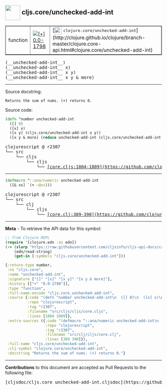 ## <img width="48px" valign="middle" src="http://i.imgur.com/Hi20huC.png"> cljs.core/unchecked-add-int

 <table border="1">
<tr>

<td>function</td>
<td><a href="https://github.com/cljsinfo/cljs-api-docs/tree/0.0-1798"><img valign="middle" alt="[+] 0.0-1798" src="https://img.shields.io/badge/+-0.0--1798-lightgrey.svg"></a> </td>
<td>
[<img height="24px" valign="middle" src="http://i.imgur.com/1GjPKvB.png"> <samp>clojure.core/unchecked-add-int</samp>](http://clojure.github.io/clojure/branch-master/clojure.core-api.html#clojure.core/unchecked-add-int)
</td>
</tr>
</table>

 <samp>
(__unchecked-add-int__)<br>
</samp>
 <samp>
(__unchecked-add-int__ x)<br>
</samp>
 <samp>
(__unchecked-add-int__ x y)<br>
</samp>
 <samp>
(__unchecked-add-int__ x y & more)<br>
</samp>

---




Source docstring:

```
Returns the sum of nums. (+) returns 0.
```

Source code:

```clj
(defn ^number unchecked-add-int
  ([] 0)
  ([x] x)
  ([x y] (cljs.core/unchecked-add-int x y))
  ([x y & more] (reduce unchecked-add-int (cljs.core/unchecked-add-int x y) more)))
```

 <pre>
clojurescript @ r2307
└── src
    └── cljs
        └── cljs
            └── <ins>[core.cljs:1804-1809](https://github.com/clojure/clojurescript/blob/r2307/src/cljs/cljs/core.cljs#L1804-L1809)</ins>
</pre>


---

```clj
(defmacro ^::ana/numeric unchecked-add-int
  ([& xs] `(+ ~@xs)))
```

 <pre>
clojurescript @ r2307
└── src
    └── clj
        └── cljs
            └── <ins>[core.clj:389-390](https://github.com/clojure/clojurescript/blob/r2307/src/clj/cljs/core.clj#L389-L390)</ins>
</pre>

---

__Meta__ - To retrieve the API data for this symbol:

```clj
;; from Clojure REPL
(require '[clojure.edn :as edn])
(-> (slurp "https://raw.githubusercontent.com/cljsinfo/cljs-api-docs/catalog/cljs-api.edn")
    (edn/read-string)
    (get-in [:symbols "cljs.core/unchecked-add-int"]))
```

```clj
{:return-type number,
 :ns "cljs.core",
 :name "unchecked-add-int",
 :signature ["[]" "[x]" "[x y]" "[x y & more]"],
 :history [["+" "0.0-1798"]],
 :type "function",
 :full-name-encode "cljs.core_unchecked-add-int",
 :source {:code "(defn ^number unchecked-add-int\n  ([] 0)\n  ([x] x)\n  ([x y] (cljs.core/unchecked-add-int x y))\n  ([x y & more] (reduce unchecked-add-int (cljs.core/unchecked-add-int x y) more)))",
          :repo "clojurescript",
          :tag "r2307",
          :filename "src/cljs/cljs/core.cljs",
          :lines [1804 1809]},
 :extra-sources ({:code "(defmacro ^::ana/numeric unchecked-add-int\n  ([& xs] `(+ ~@xs)))",
                  :repo "clojurescript",
                  :tag "r2307",
                  :filename "src/clj/cljs/core.clj",
                  :lines [389 390]}),
 :full-name "cljs.core/unchecked-add-int",
 :clj-symbol "clojure.core/unchecked-add-int",
 :docstring "Returns the sum of nums. (+) returns 0."}

```

---

__Contributions__ to this document are accepted as Pull Requests to the following file:

 <pre>
[cljsdoc/cljs.core_unchecked-add-int.cljsdoc](https://github.com/cljsinfo/cljs-api-docs/blob/master/cljsdoc/cljs.core_unchecked-add-int.cljsdoc)
</pre>


